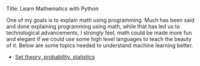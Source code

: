 Title: Learn Mathematics with Python

One of my goals is to explain math using programming. Much has been said and done explaining programming using math, while that has led us to technological advancements, I strongly feel, math could be made more fun and elegant if we could use some high level languages to teach the beauty of it. Below are some topics needed to understand machine learning better.

- [Set theory, probability, statistics](math-practical-odyssey-1/)